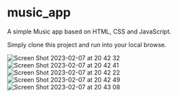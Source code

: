 # music_app

A simple Music app based on HTML, CSS and JavaScript.

Simply clone this project and run into your local browse.

![Screen Shot 2023-02-07 at 20 42 32](https://user-images.githubusercontent.com/31897843/217286658-592cbf87-d76c-4e7d-a05a-7f5150ca6c0d.png)
![Screen Shot 2023-02-07 at 20 42 41](https://user-images.githubusercontent.com/31897843/217286732-f0c484e2-7b4a-4d3a-a61d-260c2902ef7c.png)
![Screen Shot 2023-02-07 at 20 42 22](https://user-images.githubusercontent.com/31897843/217286505-a641fe19-a4a8-41e9-8300-5c13ae6513ae.png)
![Screen Shot 2023-02-07 at 20 42 49](https://user-images.githubusercontent.com/31897843/217286784-59b42414-c526-4d7a-8c7a-dde665ea65c0.png)
![Screen Shot 2023-02-07 at 20 43 08](https://user-images.githubusercontent.com/31897843/217286837-829ac700-eae6-4ee6-906f-4b259a6e9ee5.png)
